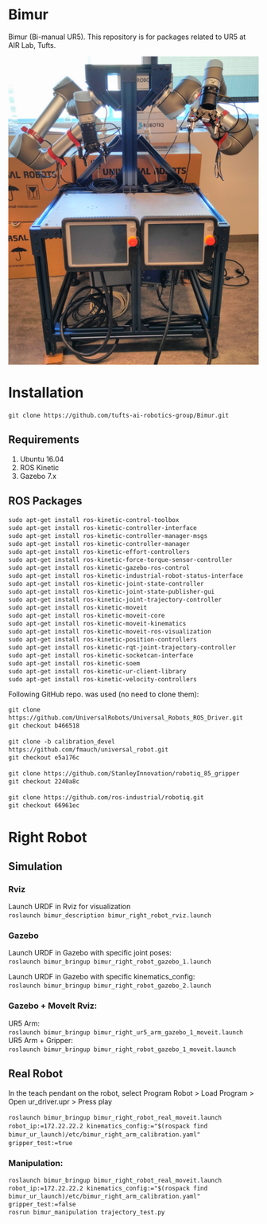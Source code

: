 # Bimur
Bimur (Bi-manual UR5). This repository is for packages related to UR5 at AIR Lab, Tufts.

<img src="pics/Bimur.png" align="middle">

# Installation

`git clone https://github.com/tufts-ai-robotics-group/Bimur.git`

## Requirements

1. Ubuntu 16.04
2. ROS Kinetic
3. Gazebo 7.x

## ROS Packages

```
sudo apt-get install ros-kinetic-control-toolbox
sudo apt-get install ros-kinetic-controller-interface
sudo apt-get install ros-kinetic-controller-manager-msgs
sudo apt-get install ros-kinetic-controller-manager
sudo apt-get install ros-kinetic-effort-controllers
sudo apt-get install ros-kinetic-force-torque-sensor-controller
sudo apt-get install ros-kinetic-gazebo-ros-control
sudo apt-get install ros-kinetic-industrial-robot-status-interface
sudo apt-get install ros-kinetic-joint-state-controller
sudo apt-get install ros-kinetic-joint-state-publisher-gui
sudo apt-get install ros-kinetic-joint-trajectory-controller
sudo apt-get install ros-kinetic-moveit
sudo apt-get install ros-kinetic-moveit-core
sudo apt-get install ros-kinetic-moveit-kinematics
sudo apt-get install ros-kinetic-moveit-ros-visualization
sudo apt-get install ros-kinetic-position-controllers
sudo apt-get install ros-kinetic-rqt-joint-trajectory-controller
sudo apt-get install ros-kinetic-socketcan-interface
sudo apt-get install ros-kinetic-soem
sudo apt-get install ros-kinetic-ur-client-library
sudo apt-get install ros-kinetic-velocity-controllers

```

Following GitHub repo. was used (no need to clone them):
```
git clone https://github.com/UniversalRobots/Universal_Robots_ROS_Driver.git
git checkout b466518

git clone -b calibration_devel https://github.com/fmauch/universal_robot.git
git checkout e5a176c

git clone https://github.com/StanleyInnovation/robotiq_85_gripper
git checkout 2240a8c

git clone https://github.com/ros-industrial/robotiq.git
git checkout 66961ec
```

# Right Robot

## Simulation

### Rviz
Launch URDF in Rviz for visualization <br>
`roslaunch bimur_description bimur_right_robot_rviz.launch`

### Gazebo
Launch URDF in Gazebo with specific joint poses: <br>
`roslaunch bimur_bringup bimur_right_robot_gazebo_1.launch`

Launch URDF in Gazebo with specific kinematics_config: <br>
`roslaunch bimur_bringup bimur_right_robot_gazebo_2.launch`

### Gazebo + MoveIt Rviz:
UR5 Arm: <br>
`roslaunch bimur_bringup bimur_right_ur5_arm_gazebo_1_moveit.launch` <br>
UR5 Arm + Gripper: <br>
`roslaunch bimur_bringup bimur_right_robot_gazebo_1_moveit.launch`

## Real Robot

In the teach pendant on the robot, select Program Robot > Load Program > Open ur_driver.upr > Press play <br>

`roslaunch bimur_bringup bimur_right_robot_real_moveit.launch robot_ip:=172.22.22.2 kinematics_config:="$(rospack find bimur_ur_launch)/etc/bimur_right_arm_calibration.yaml" gripper_test:=true`

### Manipulation:
```
roslaunch bimur_bringup bimur_right_robot_real_moveit.launch robot_ip:=172.22.22.2 kinematics_config:="$(rospack find bimur_ur_launch)/etc/bimur_right_arm_calibration.yaml" gripper_test:=false
rosrun bimur_manipulation trajectory_test.py
```
